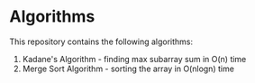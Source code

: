 # Algorithms
This repository contains the following algorithms: 

1) Kadane's Algorithm - finding max subarray sum in O(n) time 
2) Merge Sort Algorithm - sorting the array in O(nlogn) time


